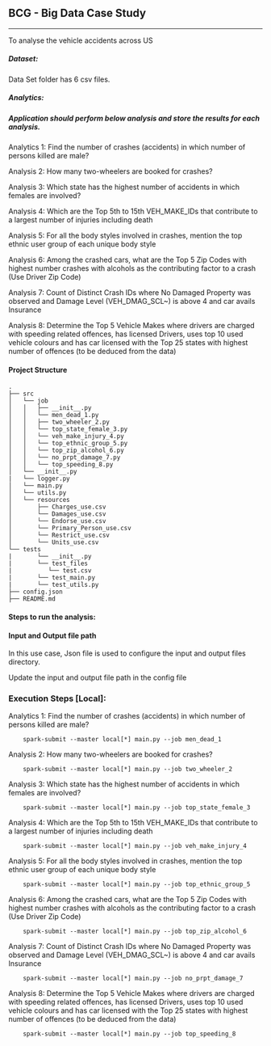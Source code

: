 ## BCG - Big Data Case Study
---

To analyse the vehicle accidents across US

##### Dataset:

Data Set folder has 6 csv files.

##### Analytics:
##### Application should perform below analysis and store the results for each analysis.

Analytics 1: Find the number of crashes (accidents) in which number of persons killed are male?

Analysis 2: How many two-wheelers are booked for crashes?

Analysis 3: Which state has the highest number of accidents in which females are involved?

Analysis 4: Which are the Top 5th to 15th VEH_MAKE_IDs that contribute to a largest number of injuries including death

Analysis 5: For all the body styles involved in crashes, mention the top ethnic user group of each unique body style

Analysis 6: Among the crashed cars, what are the Top 5 Zip Codes with highest number crashes with alcohols as the contributing factor to a crash (Use Driver Zip Code)

Analysis 7: Count of Distinct Crash IDs where No Damaged Property was observed and Damage Level (VEH_DMAG_SCL~) is above 4 and car avails Insurance

Analysis 8: Determine the Top 5 Vehicle Makes where drivers are charged with speeding related offences, has licensed Drivers, uses top 10 used vehicle colours and has car licensed with the Top 25 states with highest number of offences (to be deduced from the data)



#### Project Structure

```
.
├── src
│   └── job
│   │   ├── __init__.py
│   │   └── men_dead_1.py
│   │   ├── two_wheeler_2.py
│   │   └── top_state_female_3.py
│   │   └── veh_make_injury_4.py
│   │   └── top_ethnic_group_5.py
│   │   └── top_zip_alcohol_6.py
│   │   └── no_prpt_damage_7.py
│   │   └── top_speeding_8.py
│   └── __init__.py
|   └── logger.py
│   └── main.py
│   └── utils.py
│   └── resources
│       ├── Charges_use.csv
│       └── Damages_use.csv
│       └── Endorse_use.csv
│       └── Primary_Person_use.csv
│       └── Restrict_use.csv
│       └── Units_use.csv
└── tests
|       └── __init__.py
|       └── test_files
|          └── test.csv
|       └── test_main.py
|       └── test_utils.py
├── config.json
├── README.md

```

#### Steps to run the analysis:

#### Input and Output file path

In this use case, Json file is used to configure the input and output files directory.

Update the input and output file path in the config file

### Execution Steps [Local]:

Analytics 1: Find the number of crashes (accidents) in which number of persons killed are male?

        spark-submit --master local[*] main.py --job men_dead_1
        
Analysis 2: How many two-wheelers are booked for crashes?
    
        spark-submit --master local[*] main.py --job two_wheeler_2

Analysis 3: Which state has the highest number of accidents in which females are involved?
        
        spark-submit --master local[*] main.py --job top_state_female_3   

Analysis 4: Which are the Top 5th to 15th VEH_MAKE_IDs that contribute to a largest number of injuries including death

        spark-submit --master local[*] main.py --job veh_make_injury_4

Analysis 5: For all the body styles involved in crashes, mention the top ethnic user group of each unique body style

        spark-submit --master local[*] main.py --job top_ethnic_group_5

Analysis 6: Among the crashed cars, what are the Top 5 Zip Codes with highest number crashes with alcohols as the contributing factor to a crash (Use Driver Zip Code)

        spark-submit --master local[*] main.py --job top_zip_alcohol_6   

Analysis 7: Count of Distinct Crash IDs where No Damaged Property was observed and Damage Level (VEH_DMAG_SCL~) is above 4 and car avails Insurance
    
        spark-submit --master local[*] main.py --job no_prpt_damage_7

Analysis 8: Determine the Top 5 Vehicle Makes where drivers are charged with speeding related offences, has licensed Drivers, uses top 10 used vehicle colours and has car licensed with the Top 25 states with highest number of offences (to be deduced from the data)
    
        spark-submit --master local[*] main.py --job top_speeding_8

